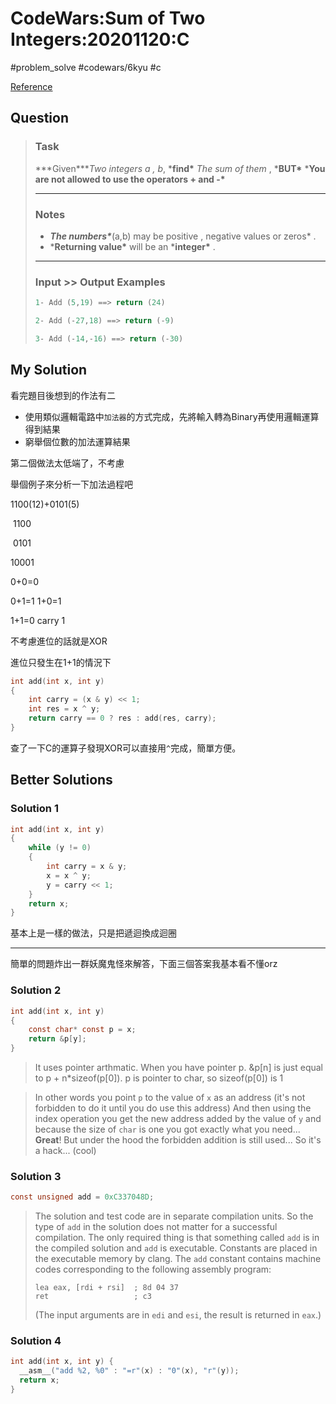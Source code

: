 # CodeWars:Sum of Two Integers:20201120:C

#problem_solve #codewars/6kyu #c

[Reference](https://www.codewars.com/kata/5a9c35e9ba1bb5c54a0001ac/c)

## Question

> ### Task
>
> ***Given\****Two integers a , b*, ***find\*** *The sum of them* , ***BUT\*** ***You are not allowed to use the operators + and -\***
>
> ------
>
> ### Notes
>
> - ***The numbers\****(a,b) may be positive , negative values or zeros* .
> - ***Returning value\*** will be an ***integer\*** .
>
> ------
>
> ### Input >> Output Examples
>
> ```cpp
> 1- Add (5,19) ==> return (24) 
> 
> 2- Add (-27,18) ==> return (-9)
> 
> 3- Add (-14,-16) ==> return (-30)
> ```

## My Solution

看完題目後想到的作法有二

- 使用類似邏輯電路中`加法器`的方式完成，先將輸入轉為Binary再使用邏輯運算得到結果
- 窮舉個位數的加法運算結果

第二個做法太低端了，不考慮

舉個例子來分析一下加法過程吧

1100(12)+0101(5)

​	1100

​	0101

  10001

0+0=0

0+1=1 1+0=1

1+1=0 carry 1

不考慮進位的話就是XOR

進位只發生在1+1的情況下

```C
int add(int x, int y)
{
    int carry = (x & y) << 1;
    int res = x ^ y;
    return carry == 0 ? res : add(res, carry); 
}
```

查了一下C的運算子發現XOR可以直接用`^`完成，簡單方便。

## Better Solutions

### Solution 1

```C
int add(int x, int y)
{
    while (y != 0)
    {
        int carry = x & y;  
        x = x ^ y; 
        y = carry << 1;
    }
    return x;
}
```

基本上是一樣的做法，只是把遞迴換成迴圈

---

簡單的問題炸出一群妖魔鬼怪來解答，下面三個答案我基本看不懂orz

### Solution 2

```C
int add(int x, int y)
{
    const char* const p = x;
    return &p[y];
}
```

> It uses pointer arthmatic.
> When you have pointer p.
> &p[n] is just equal to p + n*sizeof(p[0]).
> p is pointer to char, so sizeof(p[0]) is 1

> In other words you point `p` to the value of `x` as an address (it's not forbidden to do it until you do use this address)
> And then using the index operation you get the new address added by the value of `y` and because the size of `char` is one you got exactly what you need...
> **Great**!
> But under the hood the forbidden addition is still used...
> So it's a hack...
> (cool)

### Solution 3

```C
const unsigned add = 0xC337048D;
```

> The solution and test code are in separate compilation units. So the type of `add` in the solution does not matter for a successful compilation. The only required thing is that something called `add` is in the compiled solution and `add` is executable. Constants are placed in the executable memory by clang. The `add` constant contains machine codes corresponding to the following assembly program:
>
> ```
> lea eax, [rdi + rsi]  ; 8d 04 37
> ret                   ; c3
> ```
>
> (The input arguments are in `edi` and `esi`, the result is returned in `eax`.)

### Solution 4

```C
int add(int x, int y) {
  __asm__("add %2, %0" : "=r"(x) : "0"(x), "r"(y));
  return x;
}
```
